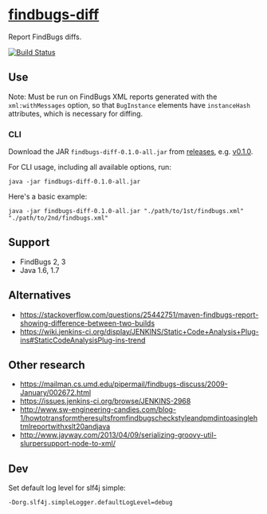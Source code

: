 # [findbugs-diff](https://github.com/AndersDJohnson/findbugs-diff)

Report FindBugs diffs.

[![Build Status](https://travis-ci.org/AndersDJohnson/findbugs-diff.svg)](https://travis-ci.org/AndersDJohnson/findbugs-diff)

## Use

Note: Must be run on FindBugs XML reports generated with the `xml:withMessages` option,
so that `BugInstance` elements have `instanceHash` attributes, which is necessary for diffing.

### CLI

Download the JAR `findbugs-diff-0.1.0-all.jar` from [releases](https://github.com/AndersDJohnson/findbugs-diff/releases), e.g. [v0.1.0](https://github.com/AndersDJohnson/findbugs-diff/releases/download/v0.1.0/findbugs-diff-0.1.0-all.jar).

For CLI usage, including all available options, run:

```
java -jar findbugs-diff-0.1.0-all.jar
```

Here's a basic example:

```
java -jar findbugs-diff-0.1.0-all.jar "./path/to/1st/findbugs.xml" "./path/to/2nd/findbugs.xml"
```

## Support

* FindBugs 2, 3
* Java 1.6, 1.7

## Alternatives

* https://stackoverflow.com/questions/25442751/maven-findbugs-report-showing-difference-between-two-builds
* https://wiki.jenkins-ci.org/display/JENKINS/Static+Code+Analysis+Plug-ins#StaticCodeAnalysisPlug-ins-trend

## Other research
* https://mailman.cs.umd.edu/pipermail/findbugs-discuss/2009-January/002672.html
* https://issues.jenkins-ci.org/browse/JENKINS-2968
* http://www.sw-engineering-candies.com/blog-1/howtotransformtheresultsfromfindbugscheckstyleandpmdintoasinglehtmlreportwithxslt20andjava
* http://www.jayway.com/2013/04/09/serializing-groovy-util-slurpersupport-node-to-xml/

## Dev

Set default log level for slf4j simple:
```
-Dorg.slf4j.simpleLogger.defaultLogLevel=debug
```
